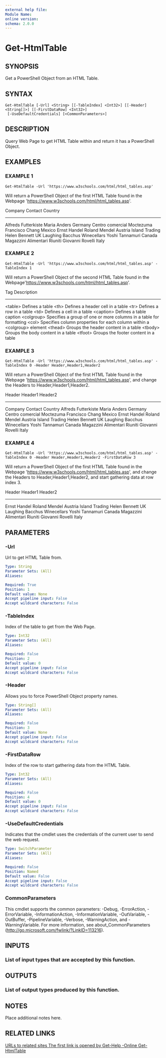 ```yaml
---
external help file:
Module Name:
online version:
schema: 2.0.0
---
```


# Get-HtmlTable

## SYNOPSIS
Get a PowerShell Object from an HTML Table.

## SYNTAX

```
Get-HtmlTable [-Url] <String> [[-TableIndex] <Int32>] [[-Header] <String[]>] [[-FirstDataRow] <Int32>]
 [-UseDefaultCredentials] [<CommonParameters>]
```

## DESCRIPTION
Query Web Page to get HTML Table within and return it has a PowerShell Object.

## EXAMPLES

### EXAMPLE 1
```
Get-HtmlTable -Url 'https://www.w3schools.com/html/html_tables.asp'
```

Will return a PowerShell Object of the first HTML Table found in the Webpage 'https://www.w3schools.com/html/html_tables.asp'.

Company                      Contact          Country
-------                      -------          -------
Alfreds Futterkiste          Maria Anders     Germany
Centro comercial Moctezuma   Francisco Chang  Mexico
Ernst Handel                 Roland Mendel    Austria
Island Trading               Helen Bennett    UK
Laughing Bacchus Winecellars Yoshi Tannamuri  Canada
Magazzini Alimentari Riuniti Giovanni Rovelli Italy

### EXAMPLE 2
```
Get-HtmlTable -Url 'https://www.w3schools.com/html/html_tables.asp' -TableIndex 1
```

Will return a PowerShell Object of the second HTML Table found in the Webpage'https://www.w3schools.com/html/html_tables.asp'.

Tag        Description
---        -----------
\<table\>    Defines a table
\<th\>       Defines a header cell in a table
\<tr\>       Defines a row in a table
\<td\>       Defines a cell in a table
\<caption\>  Defines a table caption
\<colgroup\> Specifies a group of one or more columns in a table for formatting
\<col\>      Specifies column properties for each column within a \<colgroup\> element
\<thead\>    Groups the header content in a table
\<tbody\>    Groups the body content in a table
\<tfoot\>    Groups the footer content in a table

### EXAMPLE 3
```
Get-HtmlTable -Url 'https://www.w3schools.com/html/html_tables.asp' -TableIndex 0 -Header Header,Header1,Header2
```

Will return a PowerShell Object of the first HTML Table found in the Webpage 'https://www.w3schools.com/html/html_tables.asp', and change the Headers to Header,Header1,Header2.

Header                       Header1          Header2
------                       -------          -------
Company                      Contact          Country
Alfreds Futterkiste          Maria Anders     Germany
Centro comercial Moctezuma   Francisco Chang  Mexico
Ernst Handel                 Roland Mendel    Austria
Island Trading               Helen Bennett    UK
Laughing Bacchus Winecellars Yoshi Tannamuri  Canada
Magazzini Alimentari Riuniti Giovanni Rovelli Italy

### EXAMPLE 4
```
Get-HtmlTable -Url 'https://www.w3schools.com/html/html_tables.asp' -TableIndex 0 -Header Header,Header1,Header2 -FirstDataRow 3
```

Will return a PowerShell Object of the first HTML Table found in the Webpage 'https://www.w3schools.com/html/html_tables.asp', and change the Headers to Header,Header1,Header2, and start gathering data at row index 3.

Header                       Header1          Header2
------                       -------          -------
Ernst Handel                 Roland Mendel    Austria
Island Trading               Helen Bennett    UK
Laughing Bacchus Winecellars Yoshi Tannamuri  Canada
Magazzini Alimentari Riuniti Giovanni Rovelli Italy

## PARAMETERS

### -Url
Url to get HTML Table from.

```yaml
Type: String
Parameter Sets: (All)
Aliases:

Required: True
Position: 1
Default value: None
Accept pipeline input: False
Accept wildcard characters: False
```

### -TableIndex
Index of the table to get from the Web Page.

```yaml
Type: Int32
Parameter Sets: (All)
Aliases:

Required: False
Position: 2
Default value: 0
Accept pipeline input: False
Accept wildcard characters: False
```

### -Header
Allows you to force PowerShell Object property names.

```yaml
Type: String[]
Parameter Sets: (All)
Aliases:

Required: False
Position: 3
Default value: None
Accept pipeline input: False
Accept wildcard characters: False
```

### -FirstDataRow
Index of the row to start gathering data from the HTML Table.

```yaml
Type: Int32
Parameter Sets: (All)
Aliases:

Required: False
Position: 4
Default value: 0
Accept pipeline input: False
Accept wildcard characters: False
```

### -UseDefaultCredentials
Indicates that the cmdlet uses the credentials of the current user to send the web request.

```yaml
Type: SwitchParameter
Parameter Sets: (All)
Aliases:

Required: False
Position: Named
Default value: False
Accept pipeline input: False
Accept wildcard characters: False
```

### CommonParameters
This cmdlet supports the common parameters: -Debug, -ErrorAction, -ErrorVariable, -InformationAction, -InformationVariable, -OutVariable, -OutBuffer, -PipelineVariable, -Verbose, -WarningAction, and -WarningVariable.
For more information, see about_CommonParameters (http://go.microsoft.com/fwlink/?LinkID=113216).

## INPUTS

### List of input types that are accepted by this function.
## OUTPUTS

### List of output types produced by this function.
## NOTES
Place additional notes here.

## RELATED LINKS

[URLs to related sites
The first link is opened by Get-Help -Online Get-HtmlTable]()

